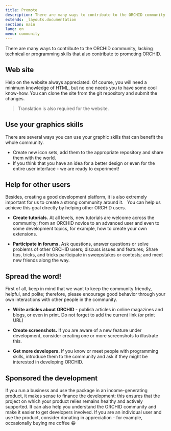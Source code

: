 ```yaml
---
title: Promote
description: There are many ways to contribute to the ORCHID community
extends: _layouts.documentation
section: main
lang: en
menu: community
---
```


There are many ways to contribute to the ORCHID community,
lacking technical or programming skills that also contribute to promoting ORCHID.

## Web site

Help on the website always appreciated.
Of course, you will need a minimum knowledge of HTML, but no one needs you to have some cool know-how.
You can clone the site from the git repository and submit the changes.


> Translation is also required for the website.

## Use your graphics skills

There are several ways you can use your graphic skills that can benefit the whole community.

- Create new icon sets, add them to the appropriate repository and share them with the world.
- If you think that you have an idea for a better design or even for the entire user interface - we are ready to experiment!

## Help for other users

Besides, creating a good development platform, it is also extremely important for us to create a strong community around it.
  You can help us achieve this goal directly by helping other ORCHID users.

- **Create tutorials.** At all levels, new tutorials are welcome across the community;
   from an ORCHID novice to an advanced user and even to some development topics,
   for example, how to create your own extensions.
  
- **Participate in forums.** Ask questions, answer questions or solve problems of other ORCHID users;
  discuss issues and features; Share tips, tricks, and tricks 
  participate in sweepstakes or contests; and meet new friends along the way.
  
  
## Spread the word!
  
First of all, keep in mind that we want to keep the community friendly, helpful, and polite; 
therefore, please encourage good behavior through your own interactions with other people in the community.

- **Write articles about ORCHID** - publish articles in online magazines and blogs, or even in print.
Do not forget to add the current link (or print URL)
  
- **Create screenshots.** If you are aware of a new feature under development, consider creating one or more screenshots to illustrate this.

- **Get more developers.** If you know or meet people with programming skills, introduce them to the community and ask if they might be interested in developing ORCHID.

## Sponsored the development 

If you run a business and use the package in an income-generating product, it makes sense to finance the development: this ensures that the project on which your product relies remains healthy and actively supported. It can also help you understand the ORCHID community and make it easier to get developers involved. If you are an individual user and use the product, consider donating in appreciation - for example, occasionally buying me coffee 😀
